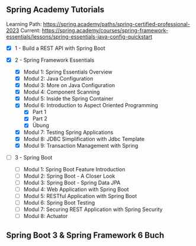 ## Spring Academy Tutorials
Learning Path: https://spring.academy/paths/spring-certified-professional-2023
Current: https://spring.academy/courses/spring-framework-essentials/lessons/spring-essentials-java-config-quickstart

- [x] 1 - Build a REST API with Spring Boot

- [x] 2 - Spring Framework Essentials
	- [x] Modul 1: Spring Essentials Overview
	- [x] Modul 2: Java Configuration
	- [x] Modul 3: More on Java Configuration
	- [x] Modul 4: Component Scanning
	- [x] Modul 5: Inside the Spring Container
	- [x] Modul 6: Introduction to Aspect Oriented Programming
		- [x] Part 1
		- [x] Part 2
		- [x] Übung
	- [x] Modul 7: Testing Spring Applications
	- [x] Modul 8: JDBC Simplification with Jdbc Template
	- [x] Modul 9: Transaction Management with Spring

- [ ] 3 - Spring Boot
	- [ ] Modul 1: Spring Boot Feature Introduction
	- [ ] Modul 2: Spring Boot - A Closer Look
	- [ ] Modul 3: Spring Boot - Spring Data JPA
	- [ ] Modul 4: Web Application with Spring Boot
	- [ ] Modul 5: RESTful Application with Spring Boot
	- [ ] Modul 6: Spring Boot Testing
	- [ ] Modul 7: Securing REST Application with Spring Security
	- [ ] Modul 8: Actuator

## Spring Boot 3 & Spring Framework 6 Buch